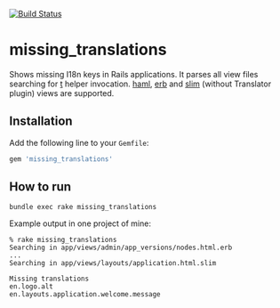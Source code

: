 [![Build Status](https://travis-ci.org/andreychernih/missing_translations.png?branch=master)](https://travis-ci.org/andreychernih/missing_translations)
# missing_translations

Shows missing I18n keys in Rails applications. It parses all view files searching for [t] helper invocation. [haml], [erb] and [slim] (without Translator plugin) views are supported.

## Installation

Add the following line to your ```Gemfile```:

```ruby
gem 'missing_translations'
```

## How to run

```
bundle exec rake missing_translations
```

Example output in one project of mine:

```
% rake missing_translations
Searching in app/views/admin/app_versions/nodes.html.erb
...
Searching in app/views/layouts/application.html.slim

Missing translations
en.logo.alt
en.layouts.application.welcome.message
```

[haml]: http://haml.info/
[erb]: http://ruby-doc.org/stdlib-2.1.2/libdoc/erb/rdoc/ERB.html
[slim]: http://slim-lang.com/
[t]: http://api.rubyonrails.org/classes/ActionView/Helpers/TranslationHelper.html#method-i-t
